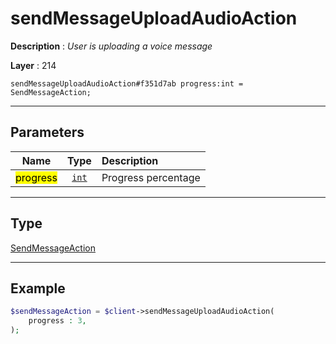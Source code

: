 # sendMessageUploadAudioAction

**Description** : *User is uploading a voice message*

**Layer** : 214

```tl
sendMessageUploadAudioAction#f351d7ab progress:int = SendMessageAction;
```

---

## Parameters

| Name | Type | Description |
| :---: | :---: | :--- |
| <mark>progress</mark> | [`int`](type/int) | Progress percentage |

---

## Type

[SendMessageAction](type/SendMessageAction)

---

## Example

```php
$sendMessageAction = $client->sendMessageUploadAudioAction(
	progress : 3,
);
```